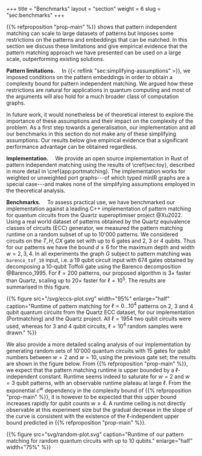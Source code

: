 +++
title = "Benchmarks"
layout = "section"
weight = 6
slug = "sec:benchmarks"
+++

{{% refproposition "prop-main" %}} shows that pattern independent matching can
scale to large datasets of patterns but imposes some restrictions on the
patterns and embeddings that can be matched. In this section we discuss these
limitations and give empirical evidence that the pattern matching approach we
have presented can be used on a large scale, outperforming existing solutions.

**Pattern limitations.**&emsp; In {{< reflink "sec:simplifying-assumptions" >}},
we imposed conditions on the pattern embeddings in order to obtain a complexity
bound for pattern independent matching. We argued how these restrictions are
natural for applications in quantum computing and most of the arguments will
also hold for a much broader class of computation graphs.

In future work, it would nonetheless be of theoretical interest to explore the
importance of these assumptions and their impact on the complexity of the
problem. As a first step towards a generalisation, our implementation and all
our benchmarks in this section do not make any of these simplifying assumptions.
Our results below give empirical evidence that a significant performance
advantage can be obtained regardless.

**Implementation.**&emsp; We provide an open source implementation in Rust of
pattern independent matching using the results of \cref{sec:toy}, described in
more detail in \cref{app:portmatching}. The implementation works for weighted or
unweighted port graphs---of which typed minIR graphs are a special case---and
makes none of the simplifying assumptions employed in the theoretical analysis.

**Benchmarks.**&emsp; To assess practical use, we have benchmarked our
implementation against a leading C++ implementation of pattern matching for
quantum circuits from the Quartz superoptimiser project @Xu2022. Using a real
world dataset of patterns obtained by the Quartz equivalence classes of circuits
(ECC) generator, we measured the pattern matching runtime on a random subset of
up to 10'000 patterns. We considered circuits on the $T, H, CX$ gate set with up
to 6 gates and 2, 3 or 4 qubits. Thus for our patterns we have the bound
$d \leq 6$ for the maximum depth and width $w = 2,3,4$. In all experiments the
graph $G$ subject to pattern matching was `barenco_tof_10` input, i.e. a 19
qubit circuit input with 674 gates obtained by decomposing a 10-qubit Toffoli
gate using the Barenco decomposition @Barenco_1995. For $\ell = 200$ patterns,
our proposed algorithm is $3\times$ faster than Quartz, scaling up to $20\times$
faster for $\ell=10^5$. The results are summarised in this figure.

<!-- prettier-ignore-start -->
{{% figure
    src="/svg/eccs-plot.svg"
    width="95%"
    enlarge="half"
    caption="Runtime of pattern matching for $\ell = 0\dots 10^4$ patterns on 2, 3 and 4 qubit quantum circuits from the Quartz ECC dataset, for our implementation (Portmatching) and the Quartz project. All $\ell = 1954$ two qubit circuits were used, whereas for 3 and 4 qubit circuits, $\ell = 10^4$ random samples were drawn."
%}}
<!-- prettier-ignore-end -->

We also provide a more detailed scaling analysis of our implementation by
generating random sets of 10'000 quantum circuits with 15 gates for qubit
numbers between $w=2$ and $w=10$, using the previous gate set; the results are
shown in the figure below. From {{% refproposition "prop-main" %}}, we expect
that the pattern matching runtime is upper bounded by a $\ell$-independent
constant. Runtime seems indeed to saturate for $w=2$ and $w=3$ qubit patterns,
with an observable runtime plateau at large $\ell$. From the exponential $c^w$
dependency in the complexity bound of {{% refproposition "prop-main" %}}, it is
however to be expected that this upper bound increases rapidly for qubit counts
$w \geq 4$. A runtime ceiling is not directly observable at this experiment size
but the gradual decrease in the slope of the curve is consistent with the
existence of the $\ell$-independent upper bound predicted in
{{% refproposition "prop-main" %}}.

<!-- prettier-ignore-start -->
{{% figure
    src="svg/random-plot.svg"
    caption="Runtime of our pattern matching for random quantum circuits with up to 10 qubits."
    enlarge="half"
    width="75%"
%}}
<!-- prettier-ignore-end -->
